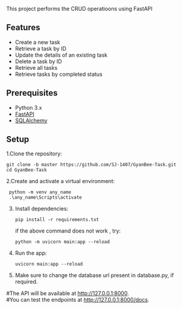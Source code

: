 This project performs the CRUD operatioons using FastAPI


## Features
- Create a new task
- Retrieve a task by ID
- Update the details of an existing task
- Delete a task by ID
- Retrieve all tasks
- Retrieve tasks by completed status


## Prerequisites
- Python 3.x
- [FastAPI](https://fastapi.tiangolo.com/)
- [SQLAlchemy](https://www.sqlalchemy.org/)

## Setup

1.Clone the repository:

    git clone -b master https://github.com/SJ-1407/GyanBee-Task.git  
    cd GyanBee-Task  
   
2.Create and activate a virtual environment:  

     python -m venv any_name     
     .\any_name\Scripts\activate   
  
3. Install dependencies:   

       pip install -r requirements.txt
   if the above command does not work , try:

       python -m uvicorn main:app --reload


5.  Run the app:    

        uvicorn main:app --reload

7. Make sure to change the database url present in database.py, if required.

#The API will be available at http://127.0.0.1:8000.   
#You can test the endpoints at http://127.0.0.1:8000/docs.
